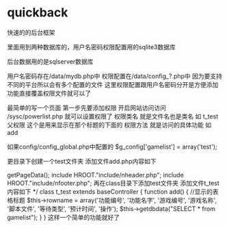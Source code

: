 # quickback
快速的的后台框架

里面用到两种数据库的，用户名密码权限配置用的sqlite3数据库

后台数据用的是sqlserver数据库

用户名密码存在/data/mydb.php中
权限配置在/data/config_?.php中 因为要支持不同的平台所以会有多个配置的文件 
这里权限配置跟用户名密码分开是方便添加功能直接覆盖权限文件就可以了

最简单的写一个页面
第一步先要添加权限 开启网站访问访问 /sysc/powerlist.php 就可以设置权限了
权限类名 就是文件名也是类名 如 t_test
父权限 这个是用来显示在那个标题的下面的
权限方法 就是访问的具体功能 如 add

如果config/config_global.php中配置的 $g_config['gamelist'] = array('test');

更目录下创建一个test文件夹
添加文件add.php内容如下
<?php
define('ACTION','add');
define('ISLOGIN',true);
include dirname(__FILE__)."/../class/hong_core.php";
$app = hong_core::instance();
$app->getPageData();
include HROOT."include/nheader.php";
include HROOT."include/nfooter.php"; 

再在class目录下添加test文件夹
添加文件t_test内容如下
<?php
/**
 * @copyright  Copyright (c) 2016
 * @since      File available since Release 0.0.0
 * @version    Release: 0.0.1
 * @author     hong <hongyi1159@126.com>
 */

class t_test extends baseController
{
	function add()
	{
		//显示的表格标题
		$this->rowname = array('功能编号', '功能名字', '游戏编号', '游戏名称', '脚本文件', '等待类型', '预计时间', '操作');
		$this->getdbdata("SELECT * from gamelist");
	}
}

这样一个简单的功能就好了